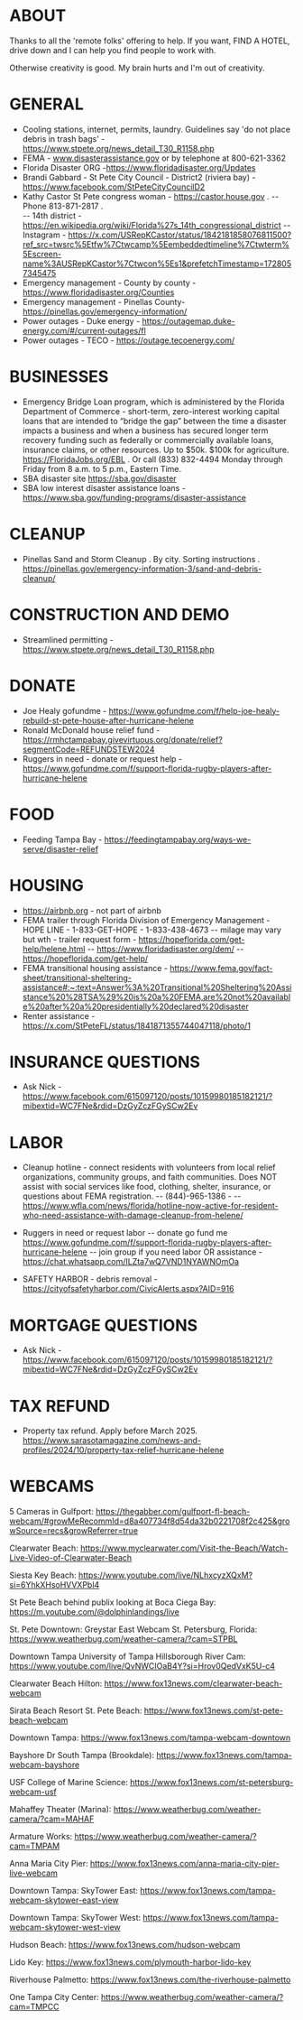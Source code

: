 # ABOUT

Thanks to all the 'remote folks' offering to help.  If you want, FIND A HOTEL, drive down and I can help you find people to work with. 

Otherwise creativity is good.  My brain hurts and I'm out of creativity.

# GENERAL 
- Cooling stations, internet, permits, laundry.  Guidelines say 'do not place debris in trash bags'  - https://www.stpete.org/news_detail_T30_R1158.php
- FEMA - www.disasterassistance.gov or by telephone at 800-621-3362
- Florida Disaster ORG -https://www.floridadisaster.org/Updates 
- Brandi Gabbard - St Pete City Council - District2 (riviera bay) - https://www.facebook.com/StPeteCityCouncilD2
- Kathy Castor St Pete congress woman - https://castor.house.gov .
-- Phone 813-871-2817 .  
-- 14th district - https://en.wikipedia.org/wiki/Florida%27s_14th_congressional_district
-- Instagram - https://x.com/USRepKCastor/status/1842181858076811500?ref_src=twsrc%5Etfw%7Ctwcamp%5Eembeddedtimeline%7Ctwterm%5Escreen-name%3AUSRepKCastor%7Ctwcon%5Es1&prefetchTimestamp=1728057345475
- Emergency management - County by county - https://www.floridadisaster.org/Counties
- Emergency management - Pinellas County- https://pinellas.gov/emergency-information/
- Power outages - Duke energy - https://outagemap.duke-energy.com/#/current-outages/fl
- Power outages - TECO - https://outage.tecoenergy.com/

# BUSINESSES
 
- Emergency Bridge Loan program, which is administered by the Florida Department of Commerce - short-term, zero-interest working capital loans that are intended to “bridge the gap” between the time a disaster impacts a business and when a business has secured longer term recovery funding such as federally or commercially available loans, insurance claims, or other resources.  Up to $50k.  $100k for agriculture.  https://FloridaJobs.org/EBL . Or call (833) 832-4494 Monday through Friday from 8 a.m. to 5 p.m., Eastern Time.
- SBA disaster site https://sba.gov/disaster
- SBA low interest disaster assistance loans - https://www.sba.gov/funding-programs/disaster-assistance

# CLEANUP
- Pinellas Sand and Storm Cleanup .  By city.  Sorting instructions . https://pinellas.gov/emergency-information-3/sand-and-debris-cleanup/

# CONSTRUCTION AND DEMO
- Streamlined permitting - https://www.stpete.org/news_detail_T30_R1158.php

# DONATE
- Joe Healy gofundme - https://www.gofundme.com/f/help-joe-healy-rebuild-st-pete-house-after-hurricane-helene
- Ronald McDonald house relief fund - https://rmhctampabay.givevirtuous.org/donate/relief?segmentCode=REFUNDSTEW2024
- Ruggers in need - donate or request help - https://www.gofundme.com/f/support-florida-rugby-players-after-hurricane-helene

# FOOD
- Feeding Tampa Bay - https://feedingtampabay.org/ways-we-serve/disaster-relief
	
# HOUSING 
- https://airbnb.org - not part of airbnb
- FEMA trailer through Florida Division of Emergency Management - HOPE LINE - 1-833-GET-HOPE - 1-833-438-4673 -- milage may vary but wth - trailer request form - https://hopeflorida.com/get-help/helene.html 
-- https://www.floridadisaster.org/dem/ 
-- https://hopeflorida.com/get-help/ 
- FEMA transitional housing assistance - https://www.fema.gov/fact-sheet/transitional-sheltering-assistance#:~:text=Answer%3A%20Transitional%20Sheltering%20Assistance%20%28TSA%29%20is%20a%20FEMA,are%20not%20available%20after%20a%20presidentially%20declared%20disaster
- Renter assistance - https://x.com/StPeteFL/status/1841871355744047118/photo/1

# INSURANCE QUESTIONS
- Ask Nick - https://www.facebook.com/615097120/posts/10159980185182121/?mibextid=WC7FNe&rdid=DzGyZczFGySCw2Ev

# LABOR
- Cleanup hotline - connect residents with volunteers from local relief organizations, community groups, and faith communities. Does NOT assist with social services like food, clothing, shelter, insurance, or questions about FEMA registration.
-- (844)-965-1386 - 
-- https://www.wfla.com/news/florida/hotline-now-active-for-resident-who-need-assistance-with-damage-cleanup-from-helene/

- Ruggers in need or request labor 
-- donate go fund me https://www.gofundme.com/f/support-florida-rugby-players-after-hurricane-helene
-- join group if you need labor OR assistance - https://chat.whatsapp.com/ILZta7wQ7VND1NYAWNOmOa
- SAFETY HARBOR - debris removal - https://cityofsafetyharbor.com/CivicAlerts.aspx?AID=916

# MORTGAGE QUESTIONS
- Ask Nick - https://www.facebook.com/615097120/posts/10159980185182121/?mibextid=WC7FNe&rdid=DzGyZczFGySCw2Ev

# TAX REFUND
- Property tax refund.  Apply before March 2025.  https://www.sarasotamagazine.com/news-and-profiles/2024/10/property-tax-relief-hurricane-helene 

# WEBCAMS
5 Cameras in Gulfport:
https://thegabber.com/gulfport-fl-beach-webcam/#growMeRecommId=d8a407734f8d54da32b0221708f2c425&growSource=recs&growReferrer=true

Clearwater Beach:
https://www.myclearwater.com/Visit-the-Beach/Watch-Live-Video-of-Clearwater-Beach

Siesta Key Beach:
https://www.youtube.com/live/NLhxcyzXQxM?si=6YhkXHsoHVVXPbl4

St Pete Beach behind publix looking at Boca Ciega Bay:
https://m.youtube.com/@dolphinlandings/live

St. Pete Downtown: Greystar East Webcam
St. Petersburg, Florida:
https://www.weatherbug.com/weather-camera/?cam=STPBL

Downtown Tampa University of Tampa Hillsborough River Cam:
https://www.youtube.com/live/QvNWCIOaB4Y?si=Hrov0QedVxK5U-c4

Clearwater Beach Hilton:
https://www.fox13news.com/clearwater-beach-webcam

Sirata Beach Resort St. Pete Beach:
https://www.fox13news.com/st-pete-beach-webcam

Downtown Tampa: 
https://www.fox13news.com/tampa-webcam-downtown

Bayshore Dr South Tampa (Brookdale):
https://www.fox13news.com/tampa-webcam-bayshore

USF College of Marine Science:
https://www.fox13news.com/st-petersburg-webcam-usf

Mahaffey Theater (Marina):
https://www.weatherbug.com/weather-camera/?cam=MAHAF

Armature Works:
https://www.weatherbug.com/weather-camera/?cam=TMPAM

Anna Maria City Pier:
https://www.fox13news.com/anna-maria-city-pier-live-webcam

Downtown Tampa: SkyTower East:
https://www.fox13news.com/tampa-webcam-skytower-east-view

Downtown Tampa: SkyTower West:
https://www.fox13news.com/tampa-webcam-skytower-west-view

Hudson Beach:
https://www.fox13news.com/hudson-webcam

Lido Key:
https://www.fox13news.com/plymouth-harbor-lido-key

Riverhouse Palmetto:
https://www.fox13news.com/the-riverhouse-palmetto

One Tampa City Center:
https://www.weatherbug.com/weather-camera/?cam=TMPCC 
